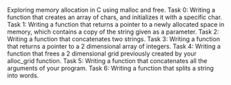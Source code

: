 Exploring memory allocation in C using malloc and free. Task 0: Writing a function that creates an array of chars, and initializes it with a specific char. Task 1: Writing a function that returns a pointer to a newly allocated space in memory, which contains a copy of the string given as a parameter. Task 2: Writing a function that concatenates two strings. Task 3: Writing a function that returns a pointer to a 2 dimensional array of integers. Task 4: Writing a function that frees a 2 dimensional grid previously created by your alloc_grid function. Task 5: Writing a function that concatenates all the arguments of your program. Task 6: Writing a function that splits a string into words.
